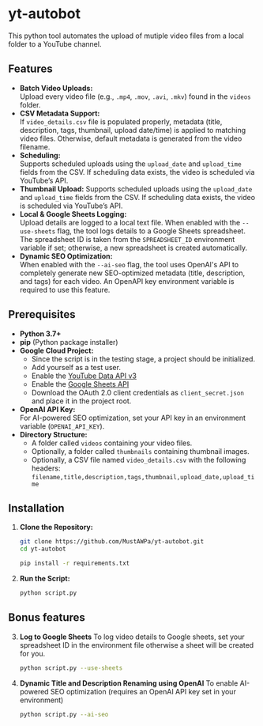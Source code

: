 # yt-autobot
This python tool automates the upload of mutiple video files from a local folder to a YouTube channel. 
## Features
- **Batch Video Uploads:**  
 Upload every video file (e.g., `.mp4`, `.mov`, `.avi`, `.mkv`) found in the `videos` folder.
- **CSV Metadata Support:**  
 If `video_details.csv` file is populated properly, metadata (title, description, tags, thumbnail, upload date/time) is applied to matching video files. Otherwise, default metadata is generated from the video filename.
- **Scheduling:**  
 Supports scheduled uploads using the `upload_date` and `upload_time` fields from the CSV. If scheduling data exists, the video is scheduled via YouTube’s API.
- **Thumbnail Upload:**
 Supports scheduled uploads using the `upload_date` and `upload_time` fields from the CSV. If scheduling data exists, the video is scheduled via YouTube’s API.
- **Local & Google Sheets Logging:**  
  Upload details are logged to a local text file. When enabled with the `--use-sheets` flag, the tool logs details to a Google Sheets spreadsheet. The spreadsheet ID is taken from the `SPREADSHEET_ID` environment variable if set; otherwise, a new spreadsheet is created automatically.
- **Dynamic SEO Optimization:**  
  When enabled with the `--ai-seo` flag, the tool uses OpenAI's API to completely generate new SEO-optimized metadata (title, description, and tags) for each video. An OpenAPI key environment variable is required to use this feature.
## Prerequisites

- **Python 3.7+**
- **pip** (Python package installer)
- **Google Cloud Project:**
  - Since the script is in the testing stage, a project should be initialized.
  - Add yourself as a test user.
  - Enable the [YouTube Data API v3](https://console.developers.google.com/apis/library/youtube.googleapis.com)
  - Enable the [Google Sheets API](https://console.developers.google.com/apis/library/sheets.googleapis.com)
  - Download the OAuth 2.0 client credentials as `client_secret.json` and place it in the project root.
- **OpenAI API Key:**  
  For AI-powered SEO optimization, set your API key in an environment variable (`OPENAI_API_KEY`).
- **Directory Structure:**  
  - A folder called `videos` containing your video files.
  - Optionally, a folder called `thumbnails` containing thumbnail images.
  - Optionally, a CSV file named `video_details.csv` with the following headers:  
    `filename,title,description,tags,thumbnail,upload_date,upload_time`
## Installation

1. **Clone the Repository:**

   ```bash
   git clone https://github.com/MustAWPa/yt-autobot.git
   cd yt-autobot
   
   pip install -r requirements.txt

2. **Run the Script:**
   ```bash
   python script.py

## Bonus features

3. **Log to Google Sheets**
   To log video details to Google sheets, set your spreadsheet ID in the environment file otherwise a sheet will be created for you.
   ```bash
   python script.py --use-sheets

5. **Dynamic Title and Description Renaming using OpenAI**
   To enable AI-powered SEO optimization (requires an OpenAI API key set in your environment)
   ```bash
   python script.py --ai-seo
  
